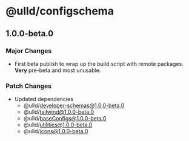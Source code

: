 # @ulld/configschema

## 1.0.0-beta.0

### Major Changes

- First beta publish to wrap up the build script with remote packages. **Very** pre-beta and most unusable.

### Patch Changes

- Updated dependencies
  - @ulld/developer-schemas@1.0.0-beta.0
  - @ulld/tailwind@1.0.0-beta.0
  - @ulld/baseConfigs@1.0.0-beta.0
  - @ulld/utilities@1.0.0-beta.0
  - @ulld/icons@1.0.0-beta.0
